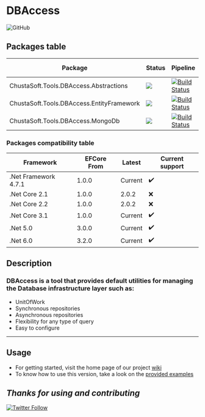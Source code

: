 # DBAccess

![GitHub](https://img.shields.io/github/license/ChustaSoft/DBAccess)

## Packages table

| Package                                           | Status                                                                    | Pipeline                                                                                                                                                                                                                                                                                     |  NuGet version                                                                                                                                                  |    Downloads                                                                                                      |
|---------------------------------------------------|---------------------------------------------------------------------------|----------------------------------------------------------------------------------------------------------------------------------------------------------------------------------------------------------------------------------------------------------------------------------------------|-----------------------------------------------------------------------------------------------------------------------------------------------------------------|-------------------------------------------------------------------------------------------------------------------|
| ChustaSoft.Tools.DBAccess.Abstractions            | ![](https://img.shields.io/badge/-production--ready-green)                | [![Build Status](https://dev.azure.com/chustasoft/SocialNET/_apis/build/status/OpenStack/DBAccess/%5BRELEASE%5D%20-%20ChustaSoft%20DBAccess%20Abstractions%20(NuGet)?branchName=version3)](https://dev.azure.com/chustasoft/SocialNET/_build/latest?definitionId=26&branchName=version3)     | [![NuGet](https://img.shields.io/nuget/v/ChustaSoft.Tools.DBAccess.Abstractions)](https://www.nuget.org/packages/ChustaSoft.Tools.DBAccess.Abstractions)        | ![Nuget](https://img.shields.io/nuget/dt/ChustaSoft.Tools.DBAccess.Abstractions?style=for-the-badge)              |
| ChustaSoft.Tools.DBAccess.EntityFramework         | ![](https://img.shields.io/badge/-production--ready-green)                | [![Build Status](https://dev.azure.com/chustasoft/SocialNET/_apis/build/status/OpenStack/DBAccess/%5BRELEASE%5D%20-%20ChustaSoft%20DBAccess%20EntityFramework%20(NuGet)?branchName=version3)](https://dev.azure.com/chustasoft/SocialNET/_build/latest?definitionId=25&branchName=version3)  | [![NuGet](https://img.shields.io/nuget/v/ChustaSoft.Tools.DBAccess.EntityFramework)](https://www.nuget.org/packages/ChustaSoft.Tools.DbAccess.EntityFramework)  | ![Nuget](https://img.shields.io/nuget/dt/ChustaSoft.Tools.DBAccess.EntityFramework?style=for-the-badge)           |
| ChustaSoft.Tools.DBAccess.MongoDb                 | ![](https://img.shields.io/badge/-alpha--poc-yellow)                      | [![Build Status](https://dev.azure.com/chustasoft/SocialNET/_apis/build/status/OpenStack/DBAccess/%5BRELEASE%5D%20-%20ChustaSoft%20DBAccess%20MongoDb%20(NuGet)?branchName=version3)](https://dev.azure.com/chustasoft/SocialNET/_build/latest?definitionId=34&branchName=version3)          | [![NuGet](https://img.shields.io/nuget/v/ChustaSoft.Tools.DBAccess.MongoDb)](https://www.nuget.org/packages/ChustaSoft.Tools.DbAccess.MongoDb)                  | ![Nuget](https://img.shields.io/nuget/dt/ChustaSoft.Tools.DBAccess.MongoDb?style=for-the-badge)                   |

### Packages compatibility table

| Framework              | EFCore From   | Latest  | Current support    |
|------------------------|---------------|---------|--------------------|
| .Net Framework 4.7.1   | 1.0.0         | Current | :heavy_check_mark: |
| .Net Core 2.1          | 1.0.0         | 2.0.2   | :x:                |
| .Net Core 2.2          | 1.0.0         | 2.0.2   | :x:                |
| .Net Core 3.1          | 1.0.0         | Current | :heavy_check_mark: |
| .Net 5.0               | 3.0.0         | Current | :heavy_check_mark: |
| .Net 6.0               | 3.2.0         | Current | :heavy_check_mark: |


## Description

### DBAccess is a tool that provides default utilities for managing the Database infrastructure layer such as:
- UnitOfWork
- Synchronous repositories
- Asynchronous repositories
- Flexibility for any type of query
- Easy to configure


---

## Usage

- For getting started, visit the home page of our project [wiki](https://github.com/ChustaSoft/DBAccess/wiki)
- To know how to use this version, take a look on the [provided examples](https://github.com/ChustaSoft/DBAccess/tree/master/ChustaSoft.Tools.DBAccess.Examples)



*Thanks for using and contributing*
---
[![Twitter Follow](https://img.shields.io/twitter/follow/ChustaSoft?label=Follow%20us&style=social)](https://twitter.com/ChustaSoft)
